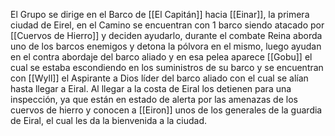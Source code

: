 El Grupo se dirige en el Barco de [[El Capitán]] hacia [[Einar]], la primera ciudad de Eirel, en el Camino se encuentran con 1 barco siendo atacado por [[Cuervos de Hierro]] y deciden ayudarlo, durante el combate Reina aborda uno de los barcos enemigos y detona la pólvora en el mismo, luego ayudan en el contra abordaje del barco aliado y en esa pelea aparece [[Gobu]] el cual se estaba escondiendo en los suministros de su barco y se encuentran con [[Wyll]] el Aspirante a Dios líder del barco aliado con el cual se alían hasta llegar a Eiral.
Al llegar a la costa de Eiral los detienen para una inspección, ya que están en estado de alerta por las amenazas de los cuervos de hierro y conocen a [[Eiron]] unos de los generales de la guardia de Eiral, el cual les da la bienvenida a la ciudad.
